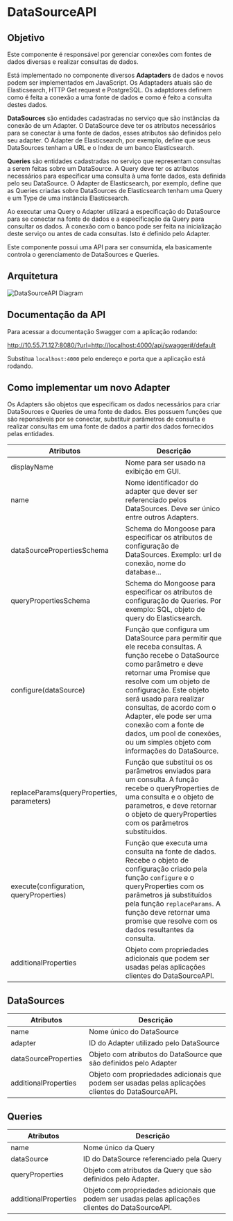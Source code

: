 # DataSourceAPI

## Objetivo

Este componente é responsável por gerenciar conexões com fontes de dados diversas e realizar consultas de dados.

Está implementado no componente diversos **Adaptaders** de dados e novos podem ser implementados em JavaScript.
Os Adaptaders atuais são de Elasticsearch, HTTP Get request e PostgreSQL.
Os adaptdores definem como é feita a conexão a uma fonte de dados e como é feito a consulta destes dados.

**DataSources** são entidades cadastradas no serviço que são instâncias da conexão de um Adapter.
O DataSource deve ter os atributos necessários para se conectar à uma fonte de dados, esses atributos são definidos pelo seu adapter.
O Adapter de Elasticsearch, por exemplo, define que seus DataSources tenham a URL e o Index de um banco Elasticsearch.

**Queries** são entidades cadastradas no serviço que representam consultas a serem feitas sobre um DataSource.
A Query deve ter os atributos necessários para especificar uma consulta à uma fonte dados, esta definida pelo seu DataSource.
O Adapter de Elasticsearch, por exemplo, define que as Queries criadas sobre DataSources de Elasticsearch tenham uma Query e um Type de uma instância Elasticsearch.

Ao executar uma Query o Adapter utilizará a especificação do DataSource para se conectar na fonte de dados e a especificação da Query para consultar os dados.
A conexão com o banco pode ser feita na inicialização deste serviço ou antes de cada consultas. Isto é definido pelo Adapter.

Este componente possui uma API para ser consumida, ela basicamente controla o gerenciamento de DataSources e Queries.

## Arquitetura
![DataSourceAPI Diagram](./arquitetura.png)

## Documentação da API
Para acessar a documentação Swagger com a aplicação rodando:

http://10.55.71.127:8080/?url=http://localhost:4000/api/swagger#/default

Substitua `localhost:4000` pelo endereço e porta que a aplicação está rodando.

## Como implementar um novo Adapter

Os Adapters são objetos que especificam os dados necessários para criar DataSources e Queries de uma fonte de dados.
Eles possuem funções que são reponsáveis por se conectar, substituir parâmetros de consulta e realizar consultas em uma fonte de dados a partir dos dados fornecidos pelas entidades.

| Atributos                                  | Descrição                                                                                                                                                                                                                                                                                                                                                        |
|--------------------------------------------|------------------------------------------------------------------------------------------------------------------------------------------------------------------------------------------------------------------------------------------------------------------------------------------------------------------------------------------------------------------------------------------------|
| displayName                                | Nome para ser usado na exibição em GUI.                                                                                                                                                                                                                                                                                                                                                        |
| name                                       | Nome identificador do adapter que dever ser referenciado pelos DataSources. Deve ser único entre outros Adapters.                                                                                                                                                                                                                                                                              |
| dataSourcePropertiesSchema                 | Schema do Mongoose para especificar os atributos de configuração de DataSources. Exemplo: url de conexão, nome do database...                                                                                                                                                                                                                                                                  |
| queryPropertiesSchema                      | Schema do Mongoose para especificar os atributos de configuração de Queries. Por exemplo: SQL, objeto de query do Elasticsearch.                                                                                                                                                                                                                                                               |
| configure(dataSource)                      | Função que configura um DataSource para permitir que ele receba consultas. A função recebe o DataSource como parâmetro e deve retornar uma Promise que resolve com um objeto de configuração. Este objeto será usado para realizar consultas, de acordo com o Adapter, ele pode ser uma conexão com a fonte de dados, um pool de conexões, ou um simples objeto com informações do DataSource. |
| replaceParams(queryProperties, parameters) | Função que substitui os os parâmetros enviados para um consulta. A função recebe o queryProperties de uma consulta e o objeto de parametros, e deve retornar o objeto de queryProperties com os parâmetros substituídos.                                                                                                                                                                       |
| execute(configuration, queryProperties)    | Função que executa uma consulta na fonte de dados. Recebe o objeto de configuração criado pela função `configure` e o queryProperties com os parâmetros já substituídos pela função `replaceParams`. A função deve retornar uma promise que resolve com os dados resultantes da consulta.                                                                                                      |
| additionalProperties                       | Objeto com propriedades adicionais que podem ser usadas pelas aplicações clientes do DataSourceAPI.                                                                                                                                                                                                                                                                                         |


## DataSources

| Atributos            | Descrição                                                                                           |
|----------------------|-----------------------------------------------------------------------------------------------------|
| name                 | Nome único do DataSource                                                                            |
| adapter              | ID do Adapter utilizado pelo DataSource                                                             |
| dataSourceProperties | Objeto com atributos do DataSource que são definidos pelo Adapter                                   |
| additionalProperties | Objeto com propriedades adicionais que podem ser usadas pelas aplicações clientes do DataSourceAPI. |

## Queries

| Atributos            | Descrição                                                                                           |
|----------------------|-----------------------------------------------------------------------------------------------------|
| name                 | Nome único da Query                                                                                 |
| dataSource           | ID do DataSource referenciado pela Query                                                            |
| queryProperties      | Objeto com atributos da Query que são definidos pelo Adapter.                                       |
| additionalProperties | Objeto com propriedades adicionais que podem ser usadas pelas aplicações clientes do DataSourceAPI. |
